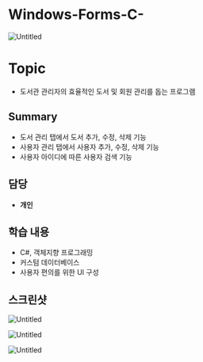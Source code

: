 # Windows-Forms-C-

![Untitled](https://s3-us-west-2.amazonaws.com/secure.notion-static.com/fa459832-265d-40d5-9ab7-6479a18fd3fa/Untitled.png)

# Topic

- 도서관 관리자의 효율적인 도서 및 회원 관리를 돕는 프로그램

## Summary

- 도서 관리 탭에서 도서 추가, 수정, 삭제 기능
- 사용자 관리 탭에서 사용자 추가, 수정, 삭제 기능
- 사용자 아이디에 따른 사용자 검색 기능

## 담당

- **개인**

## 학습 내용

- C#, 객체지향 프로그래밍
- 커스텀 데이터베이스
- 사용자 편의를 위한 UI 구성

## 스크린샷

![Untitled](https://s3-us-west-2.amazonaws.com/secure.notion-static.com/7d0838a9-bdcd-4529-9028-a6951c5dab00/Untitled.png)

![Untitled](https://s3-us-west-2.amazonaws.com/secure.notion-static.com/40567a3a-8b92-4f60-b069-bcdaafa258fe/Untitled.png)

![Untitled](https://s3-us-west-2.amazonaws.com/secure.notion-static.com/c22b8376-19f9-4a4b-aaa4-68a66ce4e398/Untitled.png)
